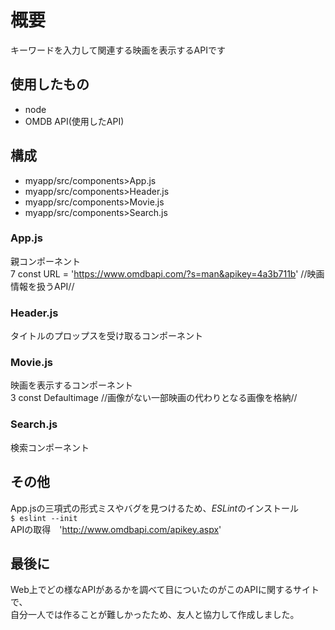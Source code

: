 # 概要
キーワードを入力して関連する映画を表示するAPIです
## 使用したもの  
* node  
* OMDB API(使用したAPI)
## 構成  
* myapp/src/components>App.js  
* myapp/src/components>Header.js  
* myapp/src/components>Movie.js  
* myapp/src/components>Search.js
### App.js  
親コンポーネント  
7 const URL = 'https://www.omdbapi.com/?s=man&apikey=4a3b711b'  //映画情報を扱うAPI//
### Header.js  
タイトルのプロップスを受け取るコンポーネント  
### Movie.js  
映画を表示するコンポーネント  
3 const Defaultimage   //画像がない一部映画の代わりとなる画像を格納//  
### Search.js  
検索コンポーネント  
## その他  
App.jsの三項式の形式ミスやバグを見つけるため、*ESLint*のインストール  
`$ eslint --init`  
APIの取得　'http://www.omdbapi.com/apikey.aspx'  
## 最後に  
Web上でどの様なAPIがあるかを調べて目についたのがこのAPIに関するサイトで、  
自分一人では作ることが難しかったため、友人と協力して作成しました。








